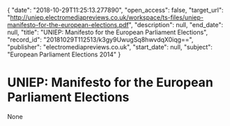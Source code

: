 {
  "date": "2018-10-29T11:25:13.277890", 
  "open_access": false, 
  "target_url": "http://uniep.electromediapreviews.co.uk/workspace/ts-files/uniep-manifesto-for-the-european-elections.pdf", 
  "description": null, 
  "end_date": null, 
  "title": "UNIEP: Manifesto for the European Parliament Elections", 
  "record_id": "20181029T112513/k3gy9UwugSq8hwvdqX0iqg==", 
  "publisher": "electromediapreviews.co.uk", 
  "start_date": null, 
  "subject": "European Parliament Elections 2014"
}

# UNIEP: Manifesto for the European Parliament Elections

None